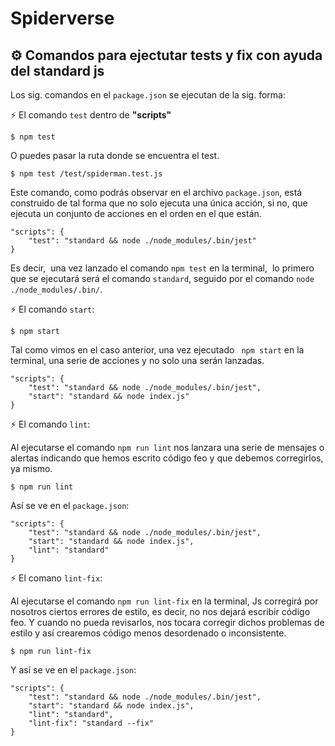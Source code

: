 # Spiderverse
## ⚙️ Comandos para ejectutar tests y fix con ayuda del standard js

Los sig. comandos en el `package.json` se ejecutan de la sig. forma:

⚡ El comando `test` dentro de **"scripts"**

    $ npm test 

O puedes pasar la ruta donde se encuentra el test.

    $ npm test /test/spiderman.test.js

Este comando, como podrás observar en el archivo `package.json`, está construido de tal forma que no solo ejecuta una única acción, si no, que ejecuta un conjunto de acciones en el orden en el que están.

    "scripts": {
        "test": "standard && node ./node_modules/.bin/jest"
    }

Es decir,  una vez lanzado el comando `npm test` en la terminal,  lo primero que se ejecutará será el comando `standard`, seguido por el comando `node ./node_modules/.bin/`.


⚡ El comando `start`:

    $ npm start

Tal como vimos en el caso anterior, una vez ejecutado ` npm start` en la terminal, una serie de acciones y no solo una serán lanzadas.

    "scripts": {
        "test": "standard && node ./node_modules/.bin/jest",
        "start": "standard && node index.js" 
    }

⚡ El comando `lint`:

Al ejecutarse el comando `npm run lint` nos lanzara una serie de mensajes o alertas indicando que hemos escrito código feo y que debemos corregirlos, ya mismo.

    $ npm run lint

Así se ve en el `package.json`:

    "scripts": {
        "test": "standard && node ./node_modules/.bin/jest",
        "start": "standard && node index.js", 
        "lint": "standard"
    }
    
⚡ El comano `lint-fix`:

Al ejecutarse el comando `npm run lint-fix` en la terminal,  Js corregirá por nosotros ciertos errores de estilo, es decir, no nos dejará escribir código feo. Y cuando no pueda revisarlos, nos tocara corregir dichos problemas de estilo y así crearemos código menos desordenado o inconsistente.

    $ npm run lint-fix

Y así se ve en el `package.json`:

    "scripts": {
        "test": "standard && node ./node_modules/.bin/jest",
        "start": "standard && node index.js", 
        "lint": "standard",
        "lint-fix": "standard --fix"
    }